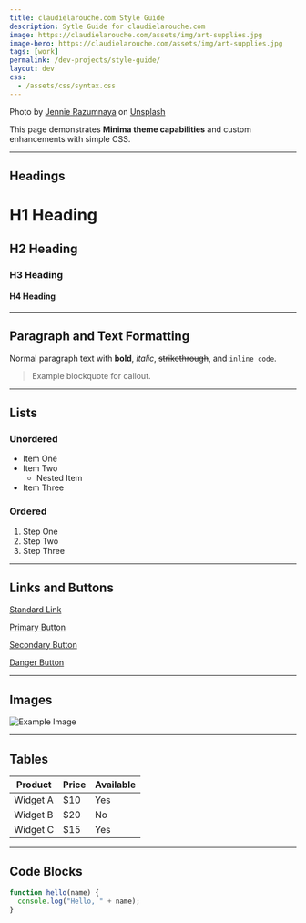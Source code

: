 ```yaml
---
title: claudielarouche.com Style Guide
description: Sytle Guide for claudielarouche.com
image: https://claudielarouche.com/assets/img/art-supplies.jpg
image-hero: https://claudielarouche.com/assets/img/art-supplies.jpg
tags: [work]
permalink: /dev-projects/style-guide/
layout: dev
css: 
  - /assets/css/syntax.css
---
```


Photo by <a href="https://unsplash.com/@jennie_ra?utm_content=creditCopyText&utm_medium=referral&utm_source=unsplash">Jennie Razumnaya</a> on <a href="https://unsplash.com/photos/a-group-of-brushes-XbcfTH69aAc?utm_content=creditCopyText&utm_medium=referral&utm_source=unsplash">Unsplash</a>
      
      

This page demonstrates **Minima theme capabilities** and custom enhancements with simple CSS.

---

## Headings

# H1 Heading
## H2 Heading
### H3 Heading
#### H4 Heading

---

## Paragraph and Text Formatting

Normal paragraph text with **bold**, *italic*, ~~strikethrough~~, and `inline code`.

> Example blockquote for callout.

---

## Lists

### Unordered

- Item One
- Item Two
  - Nested Item
- Item Three

### Ordered

1. Step One
2. Step Two
3. Step Three

---

## Links and Buttons

[Standard Link](https://example.com)

<a href="https://example.com" class="button">Primary Button</a>

<a href="https://example.com" class="button secondary">Secondary Button</a>

<a href="https://example.com" class="button danger">Danger Button</a>

---

## Images

![Example Image](https://via.placeholder.com/600x200.png?text=Sample+Image)

---

## Tables

| Product | Price | Available |
|---------|-------|-----------|
| Widget A | $10 | Yes |
| Widget B | $20 | No |
| Widget C | $15 | Yes |

---

## Code Blocks

```javascript
function hello(name) {
  console.log("Hello, " + name);
}
